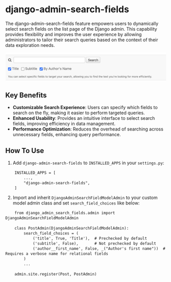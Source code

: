 django-admin-search-fields
============

The django-admin-search-fields feature empowers users to dynamically select search fields on the list page of the Django admin. This capability provides flexibility and improves the user experience by allowing administrators to tailor their search queries based on the context of their data exploration needs.

![After](ss.png "screen shot")


Key Benefits
-----------
* **Customizable Search Experience**: Users can specify which fields to search on the fly, making it easier to perform targeted queries.
* **Enhanced Usability**: Provides an intuitive interface to select search fields, improving efficiency in data management.
* **Performance Optimization**: Reduces the overhead of searching across unnecessary fields, enhancing query performance.


How To Use
-----------

1. Add `django-admin-search-fields` to  `INSTALLED_APPS` in your `settings.py`:
```
    INSTALLED_APPS = [
        ...,
        "django-admin-search-fields",
    ]
```

2. Import and inherit `DjangoAdminSearchFieldModelAdmin` to your custom model admin class and set `search_field_choices` like below:

``` 
    from django_admin_search_fields.admin import DjangoAdminSearchFieldModelAdmin
    
    class PostAdmin(DjangoAdminSearchFieldModelAdmin):
        search_field_choices = (
            ('title', True, 'Title'),  # Prechecked by default
            ('subtitle', False),       # Not prechecked by default
            ('author__first_name', False, _("Author's first name"))  # Requires a verbose name for relational fields
        )
        ...
    
    admin.site.register(Post, PostAdmin)

```
